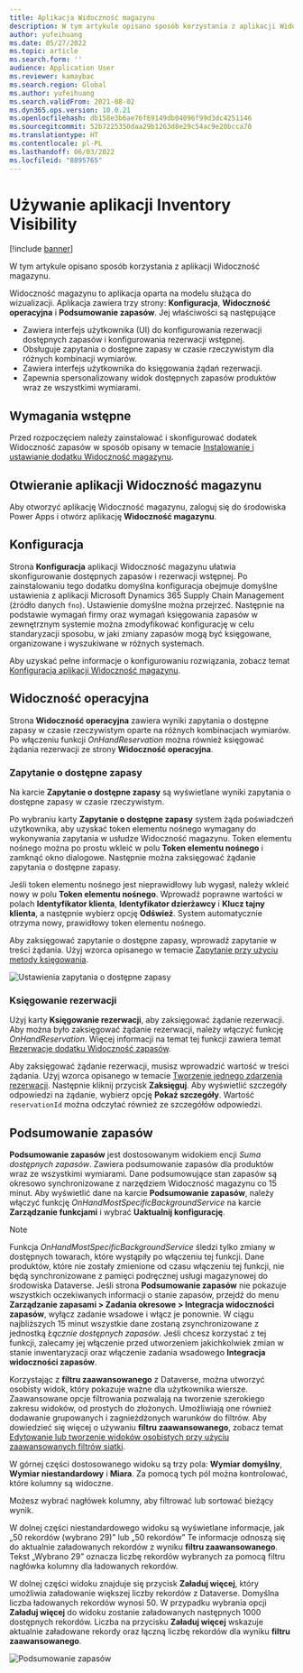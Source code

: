 ```yaml
---
title: Aplikacja Widoczność magazynu
description: W tym artykule opisano sposób korzystania z aplikacji Widoczność magazynu.
author: yufeihuang
ms.date: 05/27/2022
ms.topic: article
ms.search.form: ''
audience: Application User
ms.reviewer: kamaybac
ms.search.region: Global
ms.author: yufeihuang
ms.search.validFrom: 2021-08-02
ms.dyn365.ops.version: 10.0.21
ms.openlocfilehash: db158e3b6ae76f69149db04096f99d3dc4251146
ms.sourcegitcommit: 52b7225350daa29b1263d8e29c54ac9e20bcca70
ms.translationtype: HT
ms.contentlocale: pl-PL
ms.lasthandoff: 06/03/2022
ms.locfileid: "8895765"
---
```

# <a name="use-the-inventory-visibility-app"></a>Używanie aplikacji Inventory Visibility

[!include [banner](../includes/banner.md)]


W tym artykule opisano sposób korzystania z aplikacji Widoczność magazynu.

Widoczność magazynu to aplikacja oparta na modelu służąca do wizualizacji. Aplikacja zawiera trzy strony: **Konfiguracja**, **Widoczność operacyjna** i **Podsumowanie zapasów**. Jej właściwości są następujące

- Zawiera interfejs użytkownika (UI) do konfigurowania rezerwacji dostępnych zapasów i konfigurowania rezerwacji wstępnej.
- Obsługuje zapytania o dostępne zapasy w czasie rzeczywistym dla różnych kombinacji wymiarów.
- Zawiera interfejs użytkownika do księgowania żądań rezerwacji.
- Zapewnia spersonalizowany widok dostępnych zapasów produktów wraz ze wszystkimi wymiarami.

## <a name="prerequisites"></a>Wymagania wstępne

Przed rozpoczęciem należy zainstalować i skonfigurować dodatek Widoczność zapasów w sposób opisany w temacie [Instalowanie i ustawianie dodatku Widoczność magazynu](inventory-visibility-setup.md).

## <a name="open-the-inventory-visibility-app"></a>Otwieranie aplikacji Widoczność magazynu

Aby otworzyć aplikację Widoczność magazynu, zaloguj się do środowiska Power Apps i otwórz aplikację **Widoczność magazynu**.

## <a name="configuration"></a><a name="configuration"></a>Konfiguracja

Strona **Konfiguracja** aplikacji Widoczność magazynu ułatwia skonfigurowanie dostępnych zapasów i rezerwacji wstępnej. Po zainstalowaniu tego dodatku domyślna konfiguracja obejmuje domyślne ustawienia z aplikacji Microsoft Dynamics 365 Supply Chain Management (źródło danych `fno`). Ustawienie domyślne można przejrzeć. Następnie na podstawie wymagań firmy oraz wymagań księgowania zapasów w zewnętrznym systemie można zmodyfikować konfigurację w celu standaryzacji sposobu, w jaki zmiany zapasów mogą być księgowane, organizowane i wyszukiwane w różnych systemach.

Aby uzyskać pełne informacje o konfigurowaniu rozwiązania, zobacz temat [Konfiguracja aplikacji Widoczność magazynu](inventory-visibility-configuration.md).

## <a name="operational-visibility"></a>Widoczność operacyjna

Strona **Widoczność operacyjna** zawiera wyniki zapytania o dostępne zapasy w czasie rzeczywistym oparte na różnych kombinacjach wymiarów. Po włączeniu funkcji *OnHandReservation* można również księgować żądania rezerwacji ze strony **Widoczność operacyjna**.

### <a name="on-hand-query"></a>Zapytanie o dostępne zapasy

Na karcie **Zapytanie o dostępne zapasy** są wyświetlane wyniki zapytania o dostępne zapasy w czasie rzeczywistym.

Po wybraniu karty **Zapytanie o dostępne zapasy** system żąda poświadczeń użytkownika, aby uzyskać token elementu nośnego wymagany do wykonywania zapytania w usłudze Widoczność magazynu. Token elementu nośnego można po prostu wkleić w polu **Token elementu nośnego** i zamknąć okno dialogowe. Następnie można zaksięgować żądanie zapytania o dostępne zapasy.

Jeśli token elementu nośnego jest nieprawidłowy lub wygasł, należy wkleić nowy w polu **Token elementu nośnego**. Wprowadź poprawne wartości w polach **Identyfikator klienta**, **Identyfikator dzierżawcy** i **Klucz tajny klienta**, a następnie wybierz opcję **Odśwież**. System automatycznie otrzyma nowy, prawidłowy token elementu nośnego.

Aby zaksięgować zapytanie o dostępne zapasy, wprowadź zapytanie w treści żądania. Użyj wzorca opisanego w temacie [Zapytanie przy użyciu metody księgowania](inventory-visibility-api.md#query-with-post-method).

![Ustawienia zapytania o dostępne zapasy](media/inventory-visibility-query-settings.png "Ustawienia zapytania o dostępne zapasy")

### <a name="reservation-posting"></a>Księgowanie rezerwacji

Użyj karty **Księgowanie rezerwacji**, aby zaksięgować żądanie rezerwacji. Aby można było zaksięgować żądanie rezerwacji, należy włączyć funkcję *OnHandReservation*. Więcej informacji na temat tej funkcji zawiera temat [Rezerwacje dodatku Widoczność zapasów](inventory-visibility-reservations.md).

Aby zaksięgować żądanie rezerwacji, musisz wprowadzić wartość w treści żądania. Użyj wzorca opisanego w temacie [Tworzenie jednego zdarzenia rezerwacji](inventory-visibility-api.md#create-one-reservation-event). Następnie kliknij przycisk **Zaksięguj**. Aby wyświetlić szczegóły odpowiedzi na żądanie, wybierz opcję **Pokaż szczegóły**. Wartość `reservationId` można odczytać również ze szczegółów odpowiedzi.

## <a name="inventory-summary"></a><a name="inventory-summary"></a>Podsumowanie zapasów

**Podsumowanie zapasów** jest dostosowanym widokiem encji *Suma dostępnych zapasów*. Zawiera podsumowanie zapasów dla produktów wraz ze wszystkimi wymiarami. Dane podsumowujące stan zapasów są okresowo synchronizowane z narzędziem Widoczność magazynu co 15 minut. Aby wyświetlić dane na karcie **Podsumowanie zapasów**, należy włączyć funkcję *OnHandMostSpecificBackgroundService* na karcie **Zarządzanie funkcjami** i wybrać **Uaktualnij konfigurację**.

> [!NOTE]
> Funkcja *OnHandMostSpecificBackgroundService* śledzi tylko zmiany w dostępnych towarach, które wystąpiły po włączeniu tej funkcji. Dane produktów, które nie zostały zmienione od czasu włączeniu tej funkcji, nie będą synchronizowane z pamięci podręcznej usługi magazynowej do środowiska Dataverse. Jeśli strona **Podsumowanie zapasów** nie pokazuje wszystkich oczekiwanych informacji o stanie zapasów, przejdź do menu **Zarządzanie zapasami > Zadania okresowe > Integracja widoczności zapasów**, wyłącz zadanie wsadowe i włącz je ponownie. W ciągu najbliższych 15 minut wszystkie dane zostaną zsynchronizowane z jednostką *Łącznie dostępnych zapasów*. Jeśli chcesz korzystać z tej funkcji, zalecamy jej włączenie przed utworzeniem jakichkolwiek zmian w stanie inwentaryzacji oraz włączenie zadania wsadowego **Integracja widoczności zapasów**.

Korzystając z **filtru zaawansowanego** z Dataverse, można utworzyć osobisty widok, który pokazuje ważne dla użytkownika wiersze. Zaawansowane opcje filtrowania pozwalają na tworzenie szerokiego zakresu widoków, od prostych do złożonych. Umożliwiają one również dodawanie grupowanych i zagnieżdżonych warunków do filtrów. Aby dowiedzieć się więcej o używaniu **filtru zaawansowanego**, zobacz temat [Edytowanie lub tworzenie widoków osobistych przy użyciu zaawansowanych filtrów siatki](/powerapps/user/grid-filters-advanced).

W górnej części dostosowanego widoku są trzy pola: **Wymiar domyślny**, **Wymiar niestandardowy** i **Miara**. Za pomocą tych pól można kontrolować, które kolumny są widoczne.

Możesz wybrać nagłówek kolumny, aby filtrować lub sortować bieżący wynik.

W dolnej części niestandardowego widoku są wyświetlane informacje, jak „50 rekordów (wybrano 29)” lub „50 rekordów” Te informacje odnoszą się do aktualnie załadowanych rekordów z wyniku **filtru zaawansowanego**. Tekst „Wybrano 29” oznacza liczbę rekordów wybranych za pomocą filtru nagłówka kolumny dla ładowanych rekordów.

W dolnej części widoku znajduje się przycisk **Załaduj więcej**, który umożliwia załadowanie większej liczby rekordów z Dataverse. Domyślna liczba ładowanych rekordów wynosi 50. W przypadku wybrania opcji **Załaduj więcej** do widoku zostanie załadowanych następnych 1000 dostępnych rekordów. Liczba na przycisku **Załaduj więcej** wskazuje aktualnie załadowane rekordy oraz łączną liczbę rekordów dla wyniku **filtru zaawansowanego**.

![Podsumowanie zapasów](media/inventory-visibility-onhand-list.png "Podsumowanie zapasów")
